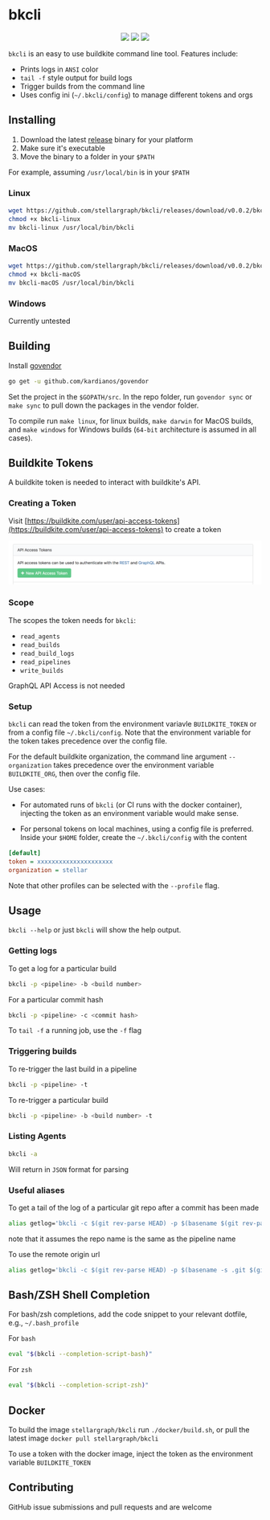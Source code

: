 # bkcli

<p align="center">
  <a href="https://github.com/stellargraph/bkcli/issues" alt="contributions welcome">
    <img src="https://img.shields.io/badge/contributions-welcome-brightgreen.svg"/></a>
  <a href="https://github.com/stellargraph/bkcli/blob/develop/LICENSE" alt="license">
    <img src="https://img.shields.io/github/license/stellargraph/bkcli.svg"/></a>
  <a href="http://hub.docker.com/r/stellargraph/bkcli" alt="docker hub">
    <img src="https://images.microbadger.com/badges/image/stellargraph/bkcli.svg"/></a>
</p>


`bkcli` is an easy to use buildkite command line tool. Features include:

* Prints logs in `ANSI` color
* `tail -f` style output for build logs
* Trigger builds from the command line
* Uses config ini (`~/.bkcli/config`) to manage different tokens and orgs


## Installing


1. Download the latest [release](https://github.com/stellargraph/bkcli/releases) binary for your platform
2. Make sure it's executable
3. Move the binary to a folder in your `$PATH`

For example, assuming `/usr/local/bin` is in your `$PATH`

### Linux

```bash
wget https://github.com/stellargraph/bkcli/releases/download/v0.0.2/bkcli-linux
chmod +x bkcli-linux
mv bkcli-linux /usr/local/bin/bkcli
```

### MacOS

```bash
wget https://github.com/stellargraph/bkcli/releases/download/v0.0.2/bkcli-macOS
chmod +x bkcli-macOS
mv bkcli-macOS /usr/local/bin/bkcli
```

### Windows

Currently untested


## Building

Install [govendor](https://github.com/kardianos/govendor)

```bash
go get -u github.com/kardianos/govendor
```

Set the project in the `$GOPATH/src`. In the repo folder, run `govendor sync` or `make sync` to pull down the packages in the vendor folder.

To compile run `make linux`, for linux builds, `make darwin` for MacOS builds, and `make windows` for Windows builds (`64-bit` architecture is assumed in all cases).


## Buildkite Tokens

A buildkite token is needed to interact with buildkite's API.


### Creating a Token

Visit [https://buildkite.com/user/api-access-tokens](https://buildkite.com/user/api-access-tokens) to create a token

![API Token Generate](./docs/apitoken.png)

### Scope

The scopes the token needs for `bkcli`:

* `read_agents`
* `read_builds`
* `read_build_logs`
* `read_pipelines`
* `write_builds`

GraphQL API Access is not needed

### Setup

`bkcli` can read the token from the environment variavle `BUILDKITE_TOKEN` or from a config file `~/.bkcli/config`. Note that the environment variable for the token takes precedence over the config file.

For the default buildkite organization, the command line argument `--organization` takes precedence over the environment variable `BUILDKITE_ORG`, then over the config file.

Use cases:


* For automated runs of `bkcli` (or CI runs with the docker container), injecting the token as an environment variable would make sense.


* For personal tokens on local machines, using a config file is preferred. Inside your `$HOME` folder, create the `~/.bkcli/config` with the content

```ini
[default]
token = xxxxxxxxxxxxxxxxxxxxx
organization = stellar
```

Note that other profiles can be selected with the `--profile` flag.

## Usage

`bkcli --help` or just `bkcli` will show the help output.


### Getting logs

To get a log for a particular build

```bash
bkcli -p <pipeline> -b <build number>
```

For a particular commit hash

```bash
bkcli -p <pipeline> -c <commit hash>
```

To `tail -f` a running job, use the `-f` flag

### Triggering builds

To re-trigger the last build in a pipeline

```bash
bkcli -p <pipeline> -t
```

To re-trigger a particular build

```bash
bkcli -p <pipeline> -b <build number> -t
```

### Listing Agents

```bash
bkcli -a
```

Will return in `JSON` format for parsing

### Useful aliases

To get a tail of the log of a particular git repo after a commit has been made

```bash
alias getlog='bkcli -c $(git rev-parse HEAD) -p $(basename $(git rev-parse --show-toplevel)) -f'
```
note that it assumes the repo name is the same as the pipeline name

To use the remote origin url

```bash
alias getlog='bkcli -c $(git rev-parse HEAD) -p $(basename -s .git $(git config --get remote.origin.url)) -f'
```

## Bash/ZSH Shell Completion

For bash/zsh completions, add the code snippet to your relevant dotfile, e.g., `~/.bash_profile`

For `bash`

```bash
eval "$(bkcli --completion-script-bash)"
```

For `zsh`

```bash
eval "$(bkcli --completion-script-zsh)"
```

## Docker

To build the image `stellargraph/bkcli` run `./docker/build.sh`, or pull the latest image `docker pull stellargraph/bkcli`

To use a token with the docker image, inject the token as the environment variable `BUILDKITE_TOKEN`


## Contributing

GitHub issue submissions and pull requests and are welcome
